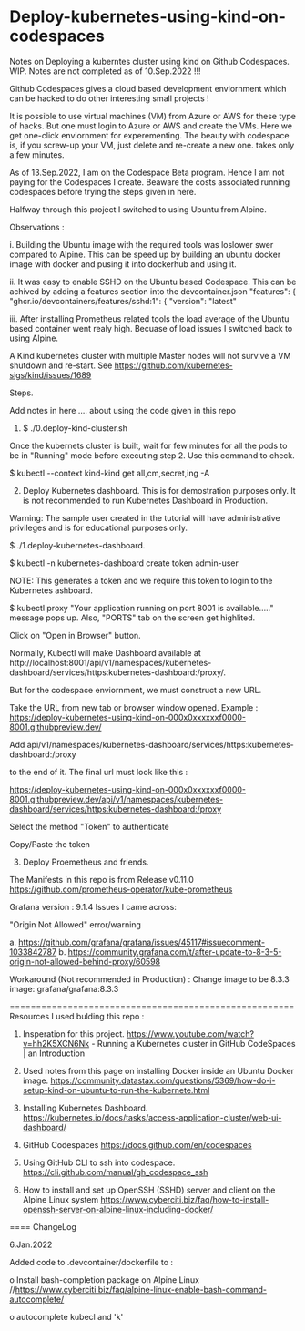 # Deploy-kubernetes-using-kind-on-codespaces
Notes on Deploying a kuberntes cluster using kind on Github Codespaces.
WIP. Notes are not completed as of 10.Sep.2022 !!!

Github Codespaces gives a cloud based development enviornment which can be hacked 
to do other interesting small projects !

It is possible to use virtual machines (VM) from Azure or AWS for these type of hacks. But one must login to Azure or AWS and create the VMs. Here we get one-click enviornment for experementing. The beauty with codespace is, if you screw-up your VM, just delete and re-create a new one. takes only a few minutes.

As of 13.Sep.2022, I am on the Codespace Beta program. Hence I am not paying for the Codespaces I create. Beaware the costs associated running codespaces before trying the steps given in here.


Halfway through this project I switched to using Ubuntu from Alpine. 

Observations :

i. Building the Ubuntu image with the required tools was loslower swer compared to Alpine.
This can be speed up by building an ubuntu docker image with docker and pusing it into dockerhub and using it.

ii. It was easy to enable SSHD on the Ubuntu based Codespace. This can be achived by adding a features section into the devcontainer.json
 "features": {
      "ghcr.io/devcontainers/features/sshd:1": {
          "version": "latest"


iii. After installing Prometheus related tools the load average of the Ubuntu based container went realy high. Becuase of load issues I switched back to using Alpine.




A Kind kubernetes cluster with multiple Master nodes will not survive a VM shutdown and re-start. See https://github.com/kubernetes-sigs/kind/issues/1689


Steps.

Add notes in here .... about using the code given in this repo

1. $ ./0.deploy-kind-cluster.sh

Once the kubernets cluster is built, wait for few minutes for all the pods to be in "Running" mode before executing step 2.  Use this command to check.

$ kubectl  --context kind-kind get all,cm,secret,ing -A


2. Deploy Kubernetes dashboard.
This is for demostration purposes only. It is not recommended to run Kubernetes Dashboard in Production.

Warning: The sample user created in the tutorial will have administrative privileges and is for educational purposes only.

$ ./1.deploy-kubernetes-dashboard.

$ kubectl -n kubernetes-dashboard create token admin-user

NOTE: This generates a token and we require this token to login to the Kubernetes ashboard.

$ kubectl proxy
"Your application running on port 8001 is available....." message pops up. Also, "PORTS" tab on the screen get highlited.

Click on "Open in Browser" button.

Normally, Kubectl will make Dashboard available at http://localhost:8001/api/v1/namespaces/kubernetes-dashboard/services/https:kubernetes-dashboard:/proxy/.

But for the codespace enviornment, we must construct a new URL.

Take the URL from new tab or browser window opened.
Example : https://deploy-kubernetes-using-kind-on-000x0xxxxxxf0000-8001.githubpreview.dev/

Add 
api/v1/namespaces/kubernetes-dashboard/services/https:kubernetes-dashboard:/proxy


to the end of it. The
final url must look like this :

https://deploy-kubernetes-using-kind-on-000x0xxxxxxf0000-8001.githubpreview.dev/api/v1/namespaces/kubernetes-dashboard/services/https:kubernetes-dashboard:/proxy

Select the method "Token" to authenticate

Copy/Paste the token 

3. Deploy Proemetheus and friends.

The Manifests in this repo is from Release v0.11.0
https://github.com/prometheus-operator/kube-prometheus

Grafana version : 9.1.4
Issues I came across: 

"Origin Not Allowed" error/warning

a. https://github.com/grafana/grafana/issues/45117#issuecomment-1033842787
b. https://community.grafana.com/t/after-update-to-8-3-5-origin-not-allowed-behind-proxy/60598

Workaround (Not recommended in Production) : Change image to be 8.3.3
           image: grafana/grafana:8.3.3
           


======================================================
Resources I used bulding this repo :

1. Insperation for this project.
https://www.youtube.com/watch?v=hh2K5XCN6Nk - Running a Kubernetes cluster in GitHub CodeSpaces | an Introduction

2. Used notes from this page on installing Docker inside an Ubuntu Docker image.
https://community.datastax.com/questions/5369/how-do-i-setup-kind-on-ubuntu-to-run-the-kubernete.html

3. Installing Kubernetes Dashboard.
https://kubernetes.io/docs/tasks/access-application-cluster/web-ui-dashboard/

4. GitHub Codespaces
https://docs.github.com/en/codespaces

5. Using GitHub CLI to ssh into codespace.
https://cli.github.com/manual/gh_codespace_ssh

6. How to install and set up OpenSSH (SSHD) server and client on the Alpine Linux system
https://www.cyberciti.biz/faq/how-to-install-openssh-server-on-alpine-linux-including-docker/

====
ChangeLog

6.Jan.2022

Added code to .devcontainer/dockerfile to :
  
  o Install bash-completion package on Alpine Linux     //https://www.cyberciti.biz/faq/alpine-linux-enable-bash-command-autocomplete/
  
  o autocomplete kubecl and 'k'


